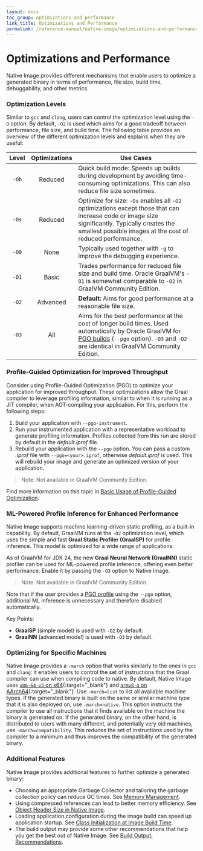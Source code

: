 ```yaml
---
layout: docs
toc_group: optimizations-and-performance
link_title: Optimizations and Performance
permalink: /reference-manual/native-image/optimizations-and-performance/
---
```


# Optimizations and Performance

Native Image provides different mechanisms that enable users to optimize a generated binary in terms of performance, file size, build time, debuggability, and other metrics.

### Optimization Levels

Similar to `gcc` and `clang`, users can control the optimization level using the `-O` option.
By default, `-O2` is used which aims for a good tradeoff between performance, file size, and build time.
The following table provides an overview of the different optimization levels and explains when they are useful:

| Level | Optimizations | Use Cases |
|:---:|:---:|---|
| `-Ob` | Reduced | Quick build mode: Speeds up builds during development by avoiding time-consuming optimizations. This can also reduce file size sometimes. |
| `-Os` | Reduced | Optimize for size: `-Os` enables all `-O2` optimizations except those that can increase code or image size significantly. Typically creates the smallest possible images at the cost of reduced performance. |
| `-O0` | None | Typically used together with `-g` to improve the debugging experience. |
| `-O1` | Basic | Trades performance for reduced file size and build time. Oracle GraalVM's `-O1` is somewhat comparable to `-O2` in GraalVM Community Edition. |
| `-O2` | Advanced | **Default:** Aims for good performance at a reasonable file size. |
| `-O3` | All | Aims for the best performance at the cost of longer build times. Used automatically by Oracle GraalVM for [PGO builds](guides/optimize-native-executable-with-pgo.md) (`--pgo` option). `-O3` and `-O2` are identical in GraalVM Community Edition. |

### Profile-Guided Optimization for Improved Throughput

Consider using Profile-Guided Optimization (PGO) to optimize your application for improved throughput.
These optimizations allow the Graal compiler to leverage profiling information, similar to when it is running as a JIT compiler, when AOT-compiling your application.
For this, perform the following steps:

1. Build your application with `--pgo-instrument`.
2. Run your instrumented application with a representative workload to generate profiling information. Profiles collected from this run are stored by default in the _default.iprof_ file.
3. Rebuild your application with the `--pgo` option. You can pass a custom _.iprof_ file with `--pgo=<your>.iprof`, otherwise _default.iprof_ is used. This will rebuild your image and generate an optimized version of your application.

> Note: Not available in GraalVM Community Edition.

Find more information on this topic in [Basic Usage of Profile-Guided Optimization](../PGO-Basic-Usage.md).

### ML-Powered Profile Inference for Enhanced Performance
 
Native Image supports machine learning-driven static profiling, as a built-in capability.
By default, GraalVM runs at the `-O2` optimization level, which uses the simple and fast **Graal Static Profiler (GraalSP)** for profile inference.
This model is optimized for a wide range of applications.

As of GraalVM for JDK 24, the new **Graal Neural Network (GraalNN)** static profiler can be used for ML-powered profile inference, offering even better performance.
Enable it by passing the `-O3` option to Native Image. 

> Note: Not available in GraalVM Community Edition.

Note that if the user provides a [PGO profile](#profile-guided-optimization-for-improved-throughput) using the `--pgo` option, additional ML inference is unnecessary and therefore disabled automatically.

Key Points:

* **GraalSP** (simple model) is used with `-O2` by default.
* **GraalNN** (advanced model) is used with `-O3` by default.

### Optimizing for Specific Machines

Native Image provides a `-march` option that works similarly to the ones in `gcc` and `clang`: it enables users to control the set of instructions that the Graal compiler can use when compiling code to native.
By default, Native Image uses [`x86-64-v3` on x64](https://en.wikipedia.org/wiki/X86-64#Microarchitecture_levels){:target="_blank"} and [`armv8-a` on AArch64](https://en.wikipedia.org/wiki/ARM_architecture_family#Cores){:target="_blank"}.
Use `-march=list` to list all available machine types.
If the generated binary is built on the same or similar machine type that it is also deployed on, use `-march=native`.
This option instructs the compiler to use all instructions that it finds available on the machine the binary is generated on.
If the generated binary, on the other hand, is distributed to users with many different, and potentially very old machines, use `-march=compatibility`.
This reduces the set of instructions used by the compiler to a minimum and thus improves the compatibility of the generated binary.

### Additional Features

Native Image provides additional features to further optimize a generated binary:
- Choosing an appropriate Garbage Collector and tailoring the garbage collection policy can reduce GC times. See [Memory Management](MemoryManagement.md).
- Using compressed references can lead to better memory efficiency. See [Object Header Size in Native Image](ObjectHeaderSize.md).
- Loading application configuration during the image build can speed up application startup. See [Class Initialization at Image Build Time](ClassInitialization.md).
- The build output may provide some other recommendations that help you get the best out of Native Image. See [Build Output: Recommendations](BuildOutput.md#recommendations).